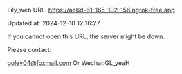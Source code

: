 Lily_web URL: https://ae6d-61-165-102-156.ngrok-free.app

Updated at: 2024-12-10 12:16:27

If you cannot open this URL, the server might be down.

Please contact: 

goley04@foxmail.com Or Wechat:GL_yeaH